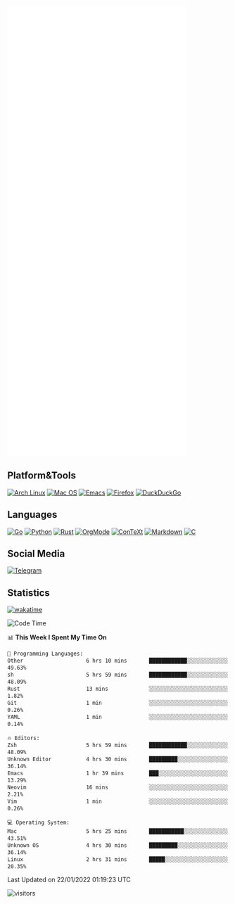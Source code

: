 ![Metrics](https://github.com/SteamedFish/SteamedFish/blob/master/github-metrics.svg)

## Platform&Tools

[![Arch Linux](https://img.shields.io/badge/ArchLinux-1793D1?logo=arch-linux&logoColor=fff&style=flat-square)](https://archlinux.org/)
[![Mac OS](https://img.shields.io/badge/MacOS-000000?style=flat-square&logo=macos&logoColor=F0F0F0)](https://www.apple.com/macos/)
[![Emacs](https://img.shields.io/badge/Emacs-%237F5AB6.svg?&style=flat-square&logo=gnu-emacs&logoColor=white)](https://www.gnu.org/software/emacs/)
[![Firefox](https://img.shields.io/badge/Firefox-FF7139?style=flat-square&logo=Firefox-Browser&logoColor=white)](https://firefox.com/)
[![DuckDuckGo](https://img.shields.io/badge/DuckDuckGo-DE5833?style=flat-square&logo=DuckDuckGo&logoColor=white)](https://duckduckgo.com/)

## Languages

[![Go](https://img.shields.io/badge/Golang-%2300ADD8.svg?style=flat-square&logo=go&logoColor=white)](https://golang.org/)
[![Python](https://img.shields.io/badge/Python-3670A0?style=flat-square&logo=python&logoColor=ffdd54)](https://www.python.org/)
[![Rust](https://img.shields.io/badge/Rust-%23000000.svg?style=flat-square&logo=rust&logoColor=white)](https://www.rust-lang.org/)
[![OrgMode](https://img.shields.io/badge/OrgMode-%23000000.svg?style=flat-square&logo=org&logoColor=white)](https://orgmode.org/)
[![ConTeXt](https://img.shields.io/badge/ConTeXt-%23008080.svg?style=flat-square&logo=latex&logoColor=white)](https://contextgarden.net/)
[![Markdown](https://img.shields.io/badge/MarkDown-%23000000.svg?style=flat-square&logo=markdown&logoColor=white)](https://daringfireball.net/projects/markdown/)
[![C](https://img.shields.io/badge/C-%2300599C.svg?style=flat-square&logo=c&logoColor=white)](https://www.iso.org/standard/74528.html)

## Social Media

[![Telegram](https://img.shields.io/badge/SteamedFish-2CA5E0?style=social&logo=telegram&logoColor=white)](https://t.me/SteamedFish)

## Statistics
[![wakatime](https://wakatime.com/badge/user/168280d6-fcf2-4b4f-ad3a-dc4612f35b38.svg)](https://wakatime.com/@168280d6-fcf2-4b4f-ad3a-dc4612f35b38)

<!--START_SECTION:waka-->
![Code Time](http://img.shields.io/badge/Code%20Time-1%2C569%20hrs%2019%20mins-blue)

📊 **This Week I Spent My Time On** 

```text
💬 Programming Languages: 
Other                    6 hrs 10 mins       ████████████░░░░░░░░░░░░░   49.63% 
sh                       5 hrs 59 mins       ████████████░░░░░░░░░░░░░   48.09% 
Rust                     13 mins             ░░░░░░░░░░░░░░░░░░░░░░░░░   1.82% 
Git                      1 min               ░░░░░░░░░░░░░░░░░░░░░░░░░   0.26% 
YAML                     1 min               ░░░░░░░░░░░░░░░░░░░░░░░░░   0.14%

🔥 Editors: 
Zsh                      5 hrs 59 mins       ████████████░░░░░░░░░░░░░   48.09% 
Unknown Editor           4 hrs 30 mins       █████████░░░░░░░░░░░░░░░░   36.14% 
Emacs                    1 hr 39 mins        ███░░░░░░░░░░░░░░░░░░░░░░   13.29% 
Neovim                   16 mins             ░░░░░░░░░░░░░░░░░░░░░░░░░   2.21% 
Vim                      1 min               ░░░░░░░░░░░░░░░░░░░░░░░░░   0.26%

💻 Operating System: 
Mac                      5 hrs 25 mins       ███████████░░░░░░░░░░░░░░   43.51% 
Unknown OS               4 hrs 30 mins       █████████░░░░░░░░░░░░░░░░   36.14% 
Linux                    2 hrs 31 mins       █████░░░░░░░░░░░░░░░░░░░░   20.35%

```


 Last Updated on 22/01/2022 01:19:23 UTC
<!--END_SECTION:waka-->

![visitors](https://visitor-badge.laobi.icu/badge?page_id=SteamedFish.SteamedFish)

